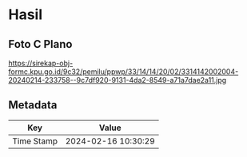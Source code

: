 # Hasil

## Foto C Plano

https://sirekap-obj-formc.kpu.go.id/9c32/pemilu/ppwp/33/14/14/20/02/3314142002004-20240214-233758--9c7df920-9131-4da2-8549-a71a7dae2a11.jpg


## Metadata

| Key        | Value               |
| ---------- | ------------------- |
| Time Stamp | 2024-02-16 10:30:29 |



